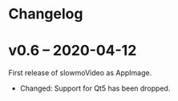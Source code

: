 # Changelog

# v0.6 – 2020-04-12

First release of slowmoVideo as AppImage.

* Changed: Support for Qt5 has been dropped.
